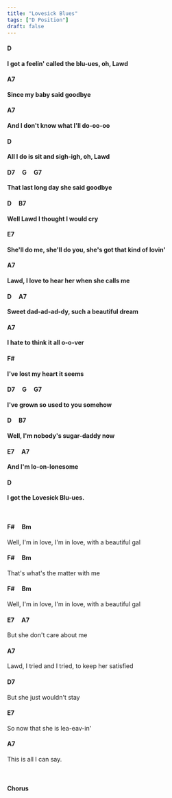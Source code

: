 ```yaml
---
title: "Lovesick Blues"
tags: ["D Position"]
draft: false
---
```


#### D
**I got a feelin' called the blu-ues, oh, Lawd**
#### A7
**Since my baby said goodbye**
#### A7
**And I don't know what I'll do-oo-oo**
#### D
**All I do is sit and sigh-igh, oh, Lawd**
#### D7 &nbsp;&nbsp;&nbsp; G &nbsp;&nbsp;&nbsp; G7
**That last long day she said goodbye**
#### D &nbsp;&nbsp;&nbsp; B7
**Well Lawd I thought I would cry**
#### E7
**She'll do me, she'll do you, she's got that kind of lovin'**
#### A7
**Lawd, I love to hear her when she calls me**
#### D &nbsp;&nbsp;&nbsp; A7
**Sweet dad-ad-ad-dy, such a beautiful dream**
#### A7
**I hate to think it all o-o-ver**
#### F#
**I've lost my heart it seems**
#### D7 &nbsp;&nbsp;&nbsp; G &nbsp;&nbsp;&nbsp; G7
**I've grown so used to you somehow**
#### D &nbsp;&nbsp;&nbsp; B7
**Well, I'm nobody's sugar-daddy now**
#### E7 &nbsp;&nbsp;&nbsp; A7
**And I'm lo-on-lonesome**
#### D
**I got the Lovesick Blu-ues.**

<br>

#### F# &nbsp;&nbsp;&nbsp; Bm
Well, I'm in love, I'm in love, with a beautiful gal
#### F# &nbsp;&nbsp;&nbsp; Bm
That's what's the matter with me
#### F# &nbsp;&nbsp;&nbsp; Bm
Well, I'm in love, I'm in love, with a beautiful gal
#### E7 &nbsp;&nbsp;&nbsp; A7
But she don't care about me
#### A7
Lawd, I tried and I tried, to keep her satisfied
#### D7
But she just wouldn't stay
#### E7
So now that she is lea-eav-in'
#### A7
This is all I can say.

<br>

#### Chorus